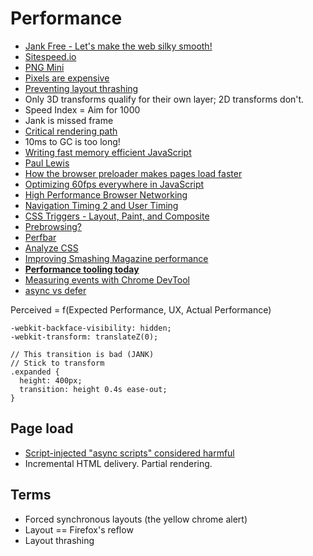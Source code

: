 # Performance

* [Jank Free - Let's make the web silky smooth!](http://jankfree.org/)
* [Sitespeed.io](http://www.sitespeed.io/)
* [PNG Mini](http://pngmini.com/)
* [Pixels are expensive](http://aerotwist.com/blog/pixels-are-expensive/)
* [Preventing layout thrashing](http://wilsonpage.co.uk/preventing-layout-thrashing/)
* Only 3D transforms qualify for their own layer; 2D transforms don't.
* Speed Index = Aim for 1000
* Jank is missed frame
* [Critical rendering path](https://developers.google.com/web/fundamentals/performance/critical-rendering-path/)
* 10ms to GC is too long!
* [Writing fast memory efficient JavaScript](http://www.smashingmagazine.com/2012/11/05/writing-fast-memory-efficient-javascript/)
* [Paul Lewis](http://aerotwist.com/blog/)
* [How the browser preloader makes pages load faster](http://andydavies.me/blog/2013/10/22/how-the-browser-pre-loader-makes-pages-load-faster/)
* [Optimizing 60fps everywhere in JavaScript](https://engineering.gosquared.com/optimising-60fps-everywhere-in-javascript)
* [High Performance Browser Networking](http://chimera.labs.oreilly.com/books/1230000000545/ch02.html#OPTIMIZING_TCP)
* [Navigation Timing 2 and User Timing](https://github.com/Comcast/Surf-N-Perf)
* [CSS Triggers - Layout, Paint, and Composite](http://csstriggers.com/)
* [Prebrowsing?](http://alistapart.com/article/one-step-ahead-improving-performance-with-prebrowsing)
* [Perfbar](http://lafikl.github.io/perfBar/)
* [Analyze CSS](https://github.com/macbre/analyze-css)
* [Improving Smashing Magazine performance](http://www.smashingmagazine.com/2014/09/08/improving-smashing-magazine-performance-case-study/)
* [**Performance tooling today**](http://perf-tooling.today/)
* [Measuring events with Chrome DevTool](http://web-design-weekly.com/2014/09/18/understanding-measuring-events-with-chrome-devtools/)
* [async vs defer](http://www.growingwiththeweb.com/2014/02/async-vs-defer-attributes.html)

Perceived = f(Expected Performance, UX, Actual Performance)

```
-webkit-backface-visibility: hidden;
-webkit-transform: translateZ(0);
```

```
// This transition is bad (JANK)
// Stick to transform
.expanded {
  height: 400px;
  transition: height 0.4s ease-out;	}
```

## Page load

* [Script-injected "async scripts" considered harmful](https://www.igvita.com/2014/05/20/script-injected-async-scripts-considered-harmful/)
* Incremental HTML delivery. Partial rendering.

## Terms

* Forced synchronous layouts (the yellow chrome alert)
* Layout == Firefox's reflow
* Layout thrashing